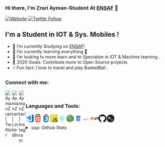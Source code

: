 ### Hi there, I'm Zrari Ayman-Student At [ENSAF][website] 👋

[![Website](https://img.shields.io/website?label=ensaf.ac.ma&style=for-the-badge&url=https%3A%2F%2Fensaf.ac.ma)](https://www.ensaf.ac.ma)
[![Twitter Follow](https://img.shields.io/twitter/follow/AymanZrari?color=1DA1F2&logo=twitter&style=for-the-badge)](https://twitter.com/aymanzrari)



## I'm a Student in IOT & Sys. Mobiles !

- 🔭 I’m currently Studying on [ENSAF][website]!
- 🌱 I’m currently learning everything 🤣
- 👯 I’m looking to more learn and to Specialize in IOT & Machine learning .
- 🥅 2020 Goals: Contribute more to Open Source projects
- ⚡ Fun fact: I love to travel and play BasketBall .

### Connect with me:


[<img align="left" alt="AymanZrari | Twitter" width="22px" src="https://cdn.jsdelivr.net/npm/simple-icons@v3/icons/twitter.svg" />][twitter]
[<img align="left" alt="AymanZrari | LinkedIn" width="22px" src="https://cdn.jsdelivr.net/npm/simple-icons@v3/icons/linkedin.svg" />][linkedin]
[<img align="left" alt="AymanZrari | Instagram" width="22px" src="https://cdn.jsdelivr.net/npm/simple-icons@v3/icons/instagram.svg" />][instagram]

<br />

### Languages and Tools:

[<img align="left" alt="Visual Studio Code" width="26px" src="https://raw.githubusercontent.com/github/explore/80688e429a7d4ef2fca1e82350fe8e3517d3494d/topics/visual-studio-code/visual-studio-code.png" />][Profile]
[<img align="left" alt="HTML5" width="26px" src="https://raw.githubusercontent.com/github/explore/80688e429a7d4ef2fca1e82350fe8e3517d3494d/topics/html/html.png" />][Profile]
[<img align="left" alt="CSS3" width="26px" src="https://raw.githubusercontent.com/github/explore/80688e429a7d4ef2fca1e82350fe8e3517d3494d/topics/css/css.png" />][Profile]
[<img align="left" alt="JavaScript" width="26px" src="https://raw.githubusercontent.com/github/explore/80688e429a7d4ef2fca1e82350fe8e3517d3494d/topics/javascript/javascript.png" />][Profile]
[<img align="left" alt="React" width="26px" src="https://raw.githubusercontent.com/github/explore/80688e429a7d4ef2fca1e82350fe8e3517d3494d/topics/react/react.png" />][Profile]
[<img align="left" alt="Node.js" width="26px" src="https://raw.githubusercontent.com/github/explore/80688e429a7d4ef2fca1e82350fe8e3517d3494d/topics/nodejs/nodejs.png" />][Profile]
[<img align="left" alt="SQL" width="26px" src="https://raw.githubusercontent.com/github/explore/80688e429a7d4ef2fca1e82350fe8e3517d3494d/topics/sql/sql.png" />][Profile]
[<img align="left" alt="MySQL" width="26px" src="https://raw.githubusercontent.com/github/explore/80688e429a7d4ef2fca1e82350fe8e3517d3494d/topics/mysql/mysql.png" />][Profile]
[<img align="left" alt="Git" width="26px" src="https://raw.githubusercontent.com/github/explore/80688e429a7d4ef2fca1e82350fe8e3517d3494d/topics/git/git.png" />][Profile]
[<img align="left" alt="GitHub" width="26px" src="https://raw.githubusercontent.com/github/explore/78df643247d429f6cc873026c0622819ad797942/topics/github/github.png" />][Profile]
[<img align="left" alt="Terminal" width="26px" src="https://raw.githubusercontent.com/github/explore/80688e429a7d4ef2fca1e82350fe8e3517d3494d/topics/terminal/terminal.png" />][Profile]


<br />
<br />

<details>
  <summary>:zap: Github Stats</summary>

 <a href="https://blog.stephenajulu.com/"><img width="600" align='left' src="https://github-readme-stats.vercel.app/api?username=aymanzrari&show_icons=true&hide_border=true">
</details>

[website]: https://www.ensaf.ac.ma 
[twitter]: https://twitter.com/aymanzrari
[instagram]: https://www.instagram.com/ayman.zrari/
[linkedin]: https://www.linkedin.com/in/aymanzr/
[Profile]: https://www.linkedin.com/in/aymanzr/
